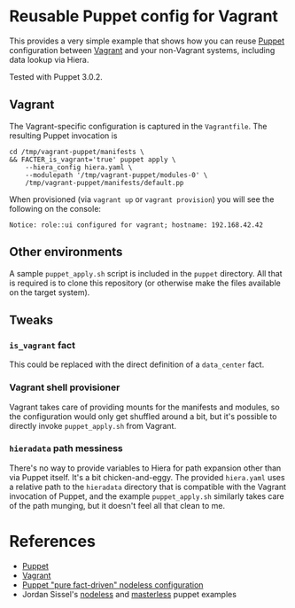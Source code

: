 # Reusable Puppet config for Vagrant

This provides a very simple example that shows how you can reuse
[Puppet][puppet] configuration between [Vagrant][vagrant] and your non-Vagrant
systems, including data lookup via Hiera.

Tested with Puppet 3.0.2.

## Vagrant

The Vagrant-specific configuration is captured in the `Vagrantfile`.  The
resulting Puppet invocation is
    
    cd /tmp/vagrant-puppet/manifests \
    && FACTER_is_vagrant='true' puppet apply \
        --hiera_config hiera.yaml \
        --modulepath '/tmp/vagrant-puppet/modules-0' \
        /tmp/vagrant-puppet/manifests/default.pp

When provisioned (via `vagrant up` or `vagrant provision`) you will see the
following on the console:

    Notice: role::ui configured for vagrant; hostname: 192.168.42.42

## Other environments

A sample `puppet_apply.sh` script is included in the `puppet` directory.  All
that is required is to clone this repository (or otherwise make the files
available on the target system).

## Tweaks

### `is_vagrant` fact

This could be replaced with the direct definition of a `data_center` fact.

### Vagrant shell provisioner

Vagrant takes care of providing mounts for the manifests and modules, so the
configuration would only get shuffled around a bit, but it's possible to
directly invoke `puppet_apply.sh` from Vagrant.

### `hieradata` path messiness

There's no way to provide variables to Hiera for path expansion other than via
Puppet itself.  It's a bit chicken-and-eggy.  The provided `hiera.yaml` uses a
relative path to the `hieradata` directory that is compatible with the Vagrant
invocation of Puppet, and the example `puppet_apply.sh` similarly takes care of
the path munging, but it doesn't feel all that clean to me.

# References

* [Puppet][puppet]
* [Vagrant][vagrant]
* [Puppet "pure fact-driven" nodeless configuration](http://www.semicomplete.com/blog/geekery/puppet-nodeless-configuration)
* Jordan Sissel's [nodeless](https://github.com/jordansissel/puppet-examples/tree/master/nodeless-puppet/) and [masterless](https://github.com/jordansissel/puppet-examples/tree/master/masterless) puppet examples

[puppet]: http://puppetlabs.com
[vagrant]: http://vagrantup.com

